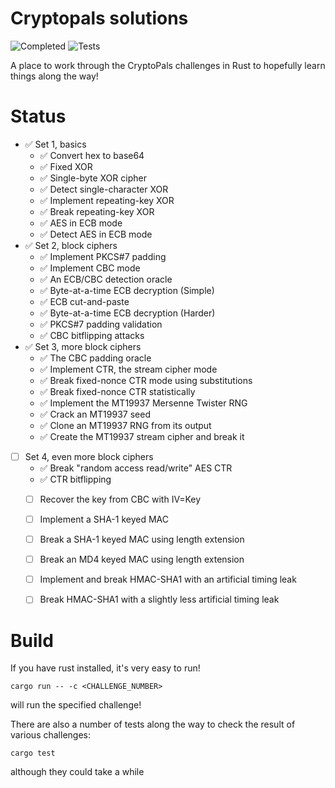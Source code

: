 Cryptopals solutions
====

![Completed](https://img.shields.io/github/v/tag/tveness/cryptopals?label=completed%20to%20challenge&style=for-the-badge)
![Tests](https://img.shields.io/github/actions/workflow/status/tveness/cryptopals/rust.yml?label=Tests&style=for-the-badge)

A place to work through the CryptoPals challenges in Rust to hopefully learn things along the way!

# Status

- ✅ Set 1, basics
  - ✅ Convert hex to base64
  - ✅ Fixed XOR
  - ✅ Single-byte XOR cipher
  - ✅ Detect single-character XOR
  - ✅ Implement repeating-key XOR
  - ✅ Break repeating-key XOR
  - ✅ AES in ECB mode
  - ✅ Detect AES in ECB mode
- ✅ Set 2, block ciphers
  - ✅ Implement PKCS#7 padding
  - ✅ Implement CBC mode
  - ✅ An ECB/CBC detection oracle
  - ✅ Byte-at-a-time ECB decryption (Simple)
  - ✅ ECB cut-and-paste
  - ✅ Byte-at-a-time ECB decryption (Harder)
  - ✅ PKCS#7 padding validation
  - ✅ CBC bitflipping attacks
- ✅ Set 3, more block ciphers
  - ✅ The CBC padding oracle
  - ✅ Implement CTR, the stream cipher mode
  - ✅ Break fixed-nonce CTR mode using substitutions
  - ✅ Break fixed-nonce CTR statistically
  - ✅ Implement the MT19937 Mersenne Twister RNG
  - ✅ Crack an MT19937 seed
  - ✅ Clone an MT19937 RNG from its output
  - ✅ Create the MT19937 stream cipher and break it
- [ ] Set 4, even more block ciphers
  - ✅ Break "random access read/write" AES CTR
  - ✅ CTR bitflipping
  - [ ] Recover the key from CBC with IV=Key
  - [ ] Implement a SHA-1 keyed MAC
  - [ ] Break a SHA-1 keyed MAC using length extension
  - [ ] Break an MD4 keyed MAC using length extension
  - [ ] Implement and break HMAC-SHA1 with an artificial timing leak
  - [ ] Break HMAC-SHA1 with a slightly less artificial timing leak


# Build

If you have rust installed, it's very easy to run!
```
cargo run -- -c <CHALLENGE_NUMBER>
```
will run the specified challenge!

There are also a number of tests along the way to check the result of
various challenges:
```
cargo test
```
although they could take a while

